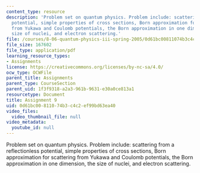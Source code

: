 ```yaml
---
content_type: resource
description: 'Problem set on quantum physics. Problem include: scattering from a reflectionless
  potential, simple properties of cross sections, Born approximation for scattering
  from Yukawa and Coulomb potentials, the Born approximation in one dimension, the
  size of nuclei, and electron scattering.'
file: /courses/8-06-quantum-physics-iii-spring-2005/0d61bc00811074b3c4c2ef99bd63ea40_ps9.pdf
file_size: 167602
file_type: application/pdf
learning_resource_types:
- Assignments
license: https://creativecommons.org/licenses/by-nc-sa/4.0/
ocw_type: OCWFile
parent_title: Assignments
parent_type: CourseSection
parent_uid: 1f3f9318-a2a3-961b-9631-e30a0ce813a1
resourcetype: Document
title: Assignment 9
uid: 0d61bc00-8110-74b3-c4c2-ef99bd63ea40
video_files:
  video_thumbnail_file: null
video_metadata:
  youtube_id: null
---
```

Problem set on quantum physics. Problem include: scattering from a reflectionless potential, simple properties of cross sections, Born approximation for scattering from Yukawa and Coulomb potentials, the Born approximation in one dimension, the size of nuclei, and electron scattering.